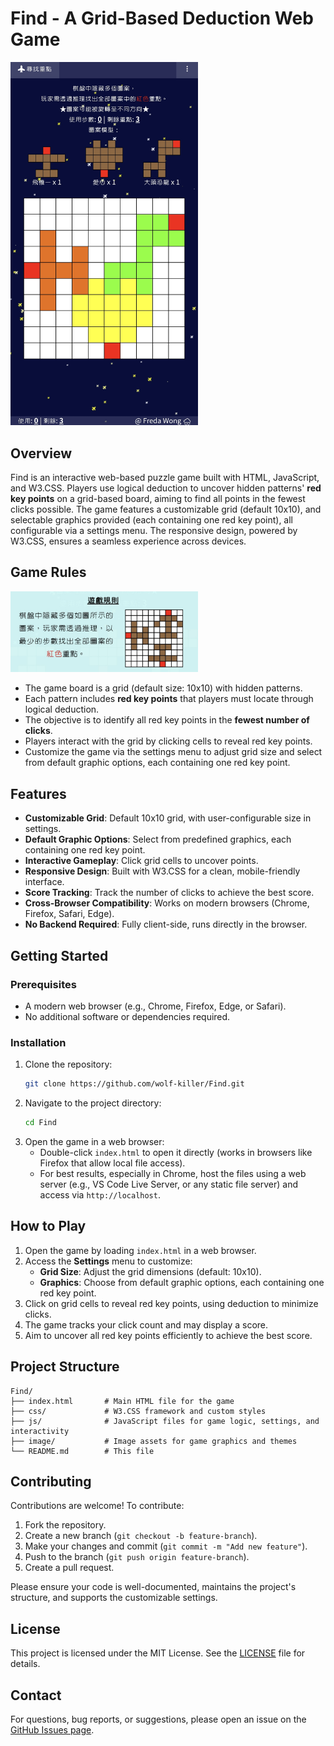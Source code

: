 # Find - A Grid-Based Deduction Web Game
<img src="image/ScreenResult.png" alt="Page" width="300">

## Overview
Find is an interactive web-based puzzle game built with HTML, JavaScript, and W3.CSS. Players use logical deduction to uncover hidden patterns' **red key points** on a grid-based board, aiming to find all points in the fewest clicks possible. The game features a customizable grid (default 10x10), and selectable graphics provided (each containing one red key point), all configurable via a settings menu. The responsive design, powered by W3.CSS, ensures a seamless experience across devices.

## Game Rules
<img src="image/GameRule.png" alt="Game Rule" width="300">

- The game board is a grid (default size: 10x10) with hidden patterns.
- Each pattern includes **red key points** that players must locate through logical deduction.
- The objective is to identify all red key points in the **fewest number of clicks**.
- Players interact with the grid by clicking cells to reveal red key points.
- Customize the game via the settings menu to adjust grid size and select from default graphic options, each containing one red key point.

## Features
- **Customizable Grid**: Default 10x10 grid, with user-configurable size in settings.
- **Default Graphic Options**: Select from predefined graphics, each containing one red key point.
- **Interactive Gameplay**: Click grid cells to uncover points.
- **Responsive Design**: Built with W3.CSS for a clean, mobile-friendly interface.
- **Score Tracking**: Track the number of clicks to achieve the best score.
- **Cross-Browser Compatibility**: Works on modern browsers (Chrome, Firefox, Safari, Edge).
- **No Backend Required**: Fully client-side, runs directly in the browser.

## Getting Started

### Prerequisites
- A modern web browser (e.g., Chrome, Firefox, Edge, or Safari).
- No additional software or dependencies required.

### Installation
1. Clone the repository:
   ```bash
   git clone https://github.com/wolf-killer/Find.git
   ```
2. Navigate to the project directory:
   ```bash
   cd Find
   ```
3. Open the game in a web browser:
   - Double-click `index.html` to open it directly (works in browsers like Firefox that allow local file access).
   - For best results, especially in Chrome, host the files using a web server (e.g., VS Code Live Server, or any static file server) and access via `http://localhost`.

## How to Play
1. Open the game by loading `index.html` in a web browser.
2. Access the **Settings** menu to customize:
   - **Grid Size**: Adjust the grid dimensions (default: 10x10).
   - **Graphics**: Choose from default graphic options, each containing one red key point.
3. Click on grid cells to reveal red key points, using deduction to minimize clicks.
4. The game tracks your click count and may display a score.
5. Aim to uncover all red key points efficiently to achieve the best score.

## Project Structure
```
Find/
├── index.html       # Main HTML file for the game
├── css/             # W3.CSS framework and custom styles
├── js/              # JavaScript files for game logic, settings, and interactivity
├── image/           # Image assets for game graphics and themes
└── README.md        # This file
```

## Contributing
Contributions are welcome! To contribute:
1. Fork the repository.
2. Create a new branch (`git checkout -b feature-branch`).
3. Make your changes and commit (`git commit -m "Add new feature"`).
4. Push to the branch (`git push origin feature-branch`).
5. Create a pull request.

Please ensure your code is well-documented, maintains the project's structure, and supports the customizable settings.

## License
This project is licensed under the MIT License. See the [LICENSE](LICENSE) file for details.

## Contact
For questions, bug reports, or suggestions, please open an issue on the [GitHub Issues page](https://github.com/wolf-killer/Find/issues).

